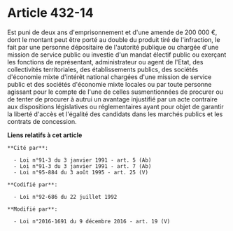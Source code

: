 # Article 432-14

Est puni de deux ans d'emprisonnement et      d'une amende de 200 000 €, dont le montant peut être porté au double du produit
tiré de l'infraction, le fait par une personne dépositaire de l'autorité publique ou chargée d'une mission de service public
ou investie d'un mandat électif public ou exerçant les fonctions de représentant, administrateur ou agent de l'Etat, des
collectivités territoriales, des établissements publics, des sociétés d'économie mixte d'intérêt national chargées d'une
mission de service public et des sociétés d'économie mixte locales ou par toute personne agissant pour le compte de l'une de
celles susmentionnées de procurer ou de tenter de procurer à autrui un avantage injustifié par un acte contraire aux
dispositions législatives ou réglementaires ayant pour objet de garantir la liberté d'accès et l'égalité des candidats dans
les marchés publics et les contrats de concession.

**Liens relatifs à cet article**

	**Cité par**:

	  - Loi n°91-3 du 3 janvier 1991 - art. 5 (Ab)
	  - Loi n°91-3 du 3 janvier 1991 - art. 7 (Ab)
	  - Loi n°95-884 du 3 août 1995 - art. 25 (V)

	**Codifié par**:

	  - Loi n°92-686 du 22 juillet 1992

	**Modifié par**:

	  - Loi n°2016-1691 du 9 décembre 2016 - art. 19 (V)
